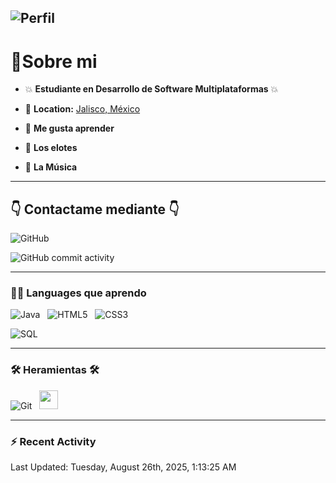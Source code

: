 
![Perfil](https://capsule-render.vercel.app/api?type=waving&height=300&color=gradient&text=Nestor%20Elena%20&fontAlign=50&textBg=false&animation=twinkling&strokeWidth=1)
---

 <h1>🔌Sobre mi </h1>

- :boom: **Estudiante en Desarrollo de Software Multiplataformas** :boom:

- 📍 **Location:** <a href="https://maps.app.goo.gl/Qa86PXzRYnqsuYJ69">Jalisco, México</a>

- :brain: **Me gusta aprender**

- :corn: **Los elotes**

- :guitar: **La Música**

---

## :point_down: Contactame mediante :point_down:

 ![GitHub](https://img.shields.io/website?url=https%3A%2F%2Fgithub.com%2FNestorElena
 )

![GitHub commit activity](https://img.shields.io/github/commit-activity/m/NestorElena/NestorElena)

---

 <h3>👨‍💻 Languages que aprendo</h3>

![Java](https://img.shields.io/badge/Java-ED8B00?style=for-the-badge&logo=openjdk&logoColor=white)&nbsp;&nbsp;
![HTML5](https://img.shields.io/badge/HTML5-E34F26?style=for-the-badge&logo=html5&logoColor=white)&nbsp;&nbsp;
![CSS3](https://img.shields.io/badge/CSS3-1572B6?style=for-the-badge&logo=css3&logoColor=white)&nbsp;&nbsp;

![SQL](https://img.shields.io/badge/SQL-316192?style=for-the-badge&logo=postgresql&logoColor=white)&nbsp;&nbsp;

 ---

### 🛠️ **Heramientas** 🛠️

![Git](https://img.shields.io/badge/Git-F05032?style=for-the-badge&logo=git&logoColor=white)&nbsp;&nbsp;
<img style='height: 30px;' src="https://img.shields.io/badge/GitHub-181717?style=for-the-badge&logo=github&logoColor=white" />&nbsp;&nbsp;

---

### :zap: Recent Activity
<!--RECENT_ACTIVITY:start-->
<!--RECENT_ACTIVITY:end-->
<!--RECENT_ACTIVITY:last_update-->
Last Updated: Tuesday, August 26th, 2025, 1:13:25 AM
<!--RECENT_ACTIVITY:last_update_end-->
